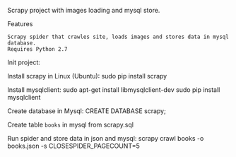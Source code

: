 Scrapy project with images loading and mysql store.

Features

    Scrapy spider that crawles site, loads images and stores data in mysql database. 
    Requires Python 2.7    

Init project:

Install scrapy in Linux (Ubuntu):
	sudo pip install scrapy

Install mysqlclient:
	sudo apt-get install libmysqlclient-dev
	sudo pip install mysqlclient

Create database in Mysql:
	CREATE DATABASE scrapy;

Create table `books` in mysql from scrapy.sql


Run spider and store data in json and mysql:
	scrapy crawl books -o books.json -s CLOSESPIDER_PAGECOUNT=5
